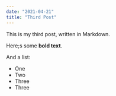 ```yaml
---
date: "2021-04-21"
title: "Third Post"
---
```


This is my third post, written in Markdown.

Here;s some __bold text__.

And a list:
* One
* Two
* Three
* Three